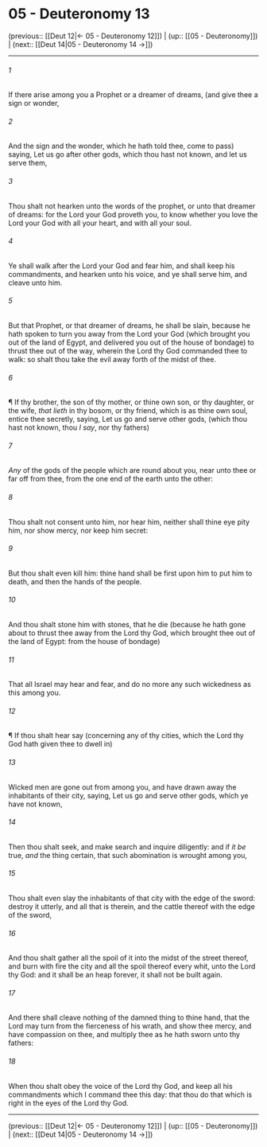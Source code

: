 # 05 - Deuteronomy 13

(previous:: [[Deut 12|← 05 - Deuteronomy 12]]) | (up:: [[05 - Deuteronomy]]) | (next:: [[Deut 14|05 - Deuteronomy 14 →]])

***


###### 1 
If there arise among you a Prophet or a dreamer of dreams, (and give thee a sign or wonder, 

###### 2 
And the sign and the wonder, which he hath told thee, come to pass) saying, Let us go after other gods, which thou hast not known, and let us serve them, 

###### 3 
Thou shalt not hearken unto the words of the prophet, or unto that dreamer of dreams: for the Lord your God proveth you, to know whether you love the Lord your God with all your heart, and with all your soul. 

###### 4 
Ye shall walk after the Lord your God and fear him, and shall keep his commandments, and hearken unto his voice, and ye shall serve him, and cleave unto him. 

###### 5 
But that Prophet, or that dreamer of dreams, he shall be slain, because he hath spoken to turn you away from the Lord your God (which brought you out of the land of Egypt, and delivered you out of the house of bondage) to thrust thee out of the way, wherein the Lord thy God commanded thee to walk: so shalt thou take the evil away forth of the midst of thee. 

###### 6 
¶ If thy brother, the son of thy mother, or thine own son, or thy daughter, or the wife, _that lieth_ in thy bosom, or thy friend, which is as thine own soul, entice thee secretly, saying, Let us go and serve other gods, (which thou hast not known, thou _I say_, nor thy fathers) 

###### 7 
_Any_ of the gods of the people which are round about you, near unto thee or far off from thee, from the one end of the earth unto the other: 

###### 8 
Thou shalt not consent unto him, nor hear him, neither shall thine eye pity him, nor show mercy, nor keep him secret: 

###### 9 
But thou shalt even kill him: thine hand shall be first upon him to put him to death, and then the hands of the people. 

###### 10 
And thou shalt stone him with stones, that he die (because he hath gone about to thrust thee away from the Lord thy God, which brought thee out of the land of Egypt: from the house of bondage) 

###### 11 
That all Israel may hear and fear, and do no more any such wickedness as this among you. 

###### 12 
¶ If thou shalt hear say (concerning any of thy cities, which the Lord thy God hath given thee to dwell in) 

###### 13 
Wicked men are gone out from among you, and have drawn away the inhabitants of their city, saying, Let us go and serve other gods, which ye have not known, 

###### 14 
Then thou shalt seek, and make search and inquire diligently: and if _it be_ true, _and_ the thing certain, that such abomination is wrought among you, 

###### 15 
Thou shalt even slay the inhabitants of that city with the edge of the sword: destroy it utterly, and all that is therein, and the cattle thereof with the edge of the sword, 

###### 16 
And thou shalt gather all the spoil of it into the midst of the street thereof, and burn with fire the city and all the spoil thereof every whit, unto the Lord thy God: and it shall be an heap forever, it shall not be built again. 

###### 17 
And there shall cleave nothing of the damned thing to thine hand, that the Lord may turn from the fierceness of his wrath, and show thee mercy, and have compassion on thee, and multiply thee as he hath sworn unto thy fathers: 

###### 18 
When thou shalt obey the voice of the Lord thy God, and keep all his commandments which I command thee this day: that thou do that which is right in the eyes of the Lord thy God.

***

(previous:: [[Deut 12|← 05 - Deuteronomy 12]]) | (up:: [[05 - Deuteronomy]]) | (next:: [[Deut 14|05 - Deuteronomy 14 →]])

